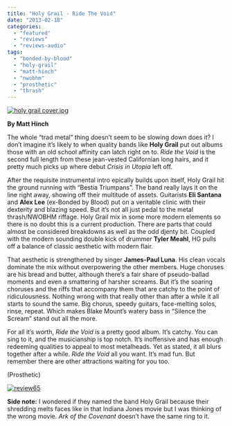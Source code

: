 ```yaml
---
title: "Holy Grail - Ride The Void"
date: "2013-02-18"
categories: 
  - "featured"
  - "reviews"
  - "reviews-audio"
tags: 
  - "bonded-by-blood"
  - "holy-grail"
  - "matt-hinch"
  - "nwobhm"
  - "prosthetic"
  - "thrash"
---
```


[![holy grail cover.jpg](http://www.hellbound.ca/wp-content/uploads/2013/02/holy-grail-cover.jpg.png)](http://www.hellbound.ca/wp-content/uploads/2013/02/holy-grail-cover.jpg.png)

**By Matt Hinch**

The whole “trad metal” thing doesn’t seem to be slowing down does it? I don’t imagine it’s likely to when quality bands like **Holy Grail** put out albums those with an old school affinity can latch right on to. _Ride the Void_ is the second full length from these jean-vested Californian long hairs, and it pretty much picks up where debut _Crisis in Utopia_ left off.

After the requisite instrumental intro epically builds upon itself, Holy Grail hit the ground running with “Bestia Triumpans”. The band really lays it on the line right away, showing off their multitude of assets. Guitarists **Eli Santana** and **Alex Lee** (ex-Bonded by Blood) put on a veritable clinic with their dexterity and blazing speed. But it’s not all just pedal to the metal thrash/NWOBHM riffage. Holy Grail mix in some more modern elements so there is no doubt this is a current production. There are parts that could almost be considered breakdowns as well as the odd djenty bit. Coupled with the modern sounding double kick of drummer **Tyler Meahl**, HG pulls off a balance of classic aesthetic with modern flair.

That aesthetic is strengthened by singer **James-Paul Luna**. His clean vocals dominate the mix without overpowering the other members. Huge choruses are his bread and butter, although there’s a fair share of pseudo-ballad moments and even a smattering of harsher screams. But it’s the soaring choruses and the riffs that accompany them that are catchy to the point of ridiculousness. Nothing wrong with that really other than after a while it all starts to sound the same. Big chorus, speedy guitars, face-melting solos, rinse, repeat. Which makes Blake Mount’s watery bass in “Silence the Scream” stand out all the more.

For all it’s worth, _Ride the Void_ is a pretty good album. It’s catchy. You can sing to it, and the musicianship is top notch. It’s inoffensive and has enough redeeming qualities to appeal to most metalheads. Yet as stated, it all blurs together after a while. _Ride the Void_ all you want. It’s mad fun. But remember there are other attractions waiting for you too.

(Prosthetic)

[![review65](http://www.hellbound.ca/wp-content/uploads/2009/08/review65.png)](http://www.hellbound.ca/wp-content/uploads/2009/08/review65.png)

**Side note:** I wondered if they named the band Holy Grail because their shredding melts faces like in that Indiana Jones movie but I was thinking of the wrong movie. _Ark of the Covenant_ doesn’t have the same ring to it.
